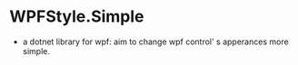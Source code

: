 # WPFStyle.Simple

+ a dotnet library for wpf: aim to change  wpf control' s apperances more simple.